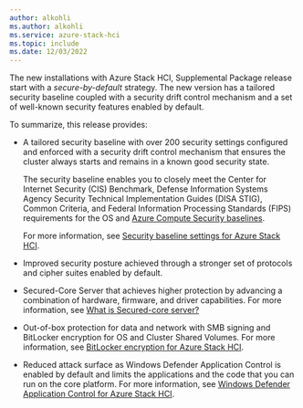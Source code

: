 ```yaml
---
author: alkohli
ms.author: alkohli
ms.service: azure-stack-hci
ms.topic: include
ms.date: 12/03/2022
---
```


The new installations with Azure Stack HCI, Supplemental Package release start with a *secure-by-default* strategy. The new version has a tailored security baseline coupled with a security drift control mechanism and a set of well-known security features enabled by default.

To summarize, this release provides:

- A tailored security baseline with over 200 security settings configured and enforced with a security drift control mechanism that ensures the cluster always starts and remains in a known good security state.

    The security baseline enables you to closely meet the Center for Internet Security (CIS) Benchmark, Defense Information Systems Agency Security Technical Implementation Guides (DISA STIG), Common Criteria, and  Federal Information Processing Standards (FIPS) requirements for the OS and [Azure Compute Security baselines](/azure/governance/policy/samples/guest-configuration-baseline-windows).

    For more information, see [Security baseline settings for Azure Stack HCI](../concepts/secure-baseline.md).

- Improved security posture achieved through a stronger set of protocols and cipher suites enabled by default.

- Secured-Core Server that achieves higher protection by advancing a combination of hardware, firmware, and driver capabilities. For more information, see [What is Secured-core server?](/windows-server/security/secured-core-server)

- Out-of-box protection for data and network with SMB signing and BitLocker encryption for OS and Cluster Shared Volumes. For more information, see [BitLocker encryption for Azure Stack HCI](../concepts/security-bitlocker.md).

- Reduced attack surface as Windows Defender Application Control is enabled by default and limits the applications and the code that you can run on the core platform. For more information, see [Windows Defender Application Control for Azure Stack HCI](../concepts/security-windows-defender-application-control.md).
